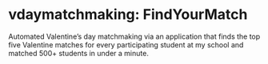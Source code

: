 # vdaymatchmaking: FindYourMatch

Automated Valentine’s day matchmaking via an application that finds the top five Valentine matches for every participating student at my school and matched 500+ students in under a minute.
